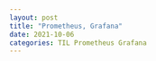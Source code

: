 ```yaml
---
layout: post
title: "Prometheus, Grafana"
date: 2021-10-06
categories: TIL Prometheus Grafana
---
```

  
